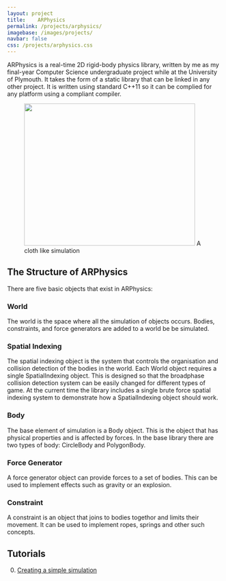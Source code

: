 ```yaml
---
layout: project
title:    ARPhysics
permalink: /projects/arphysics/
imagebase: /images/projects/
navbar: false
css: /projects/arphysics.css
---
```



<p class="intro">
ARPhysics is a real-time 2D rigid-body physics library, written by me as my final-year Computer Science undergraduate project while at the University of Plymouth.
It takes the form of a static library that can be linked in any other project. It is written using standard C++11 so it can be complied for any platform using a compliant compiler.
</p>


<figure>
<img src="{{ "arphysics-cloth.png" | prepend: page.imagebase | prepend : site.baseurl }}" width="400px" height="332px" srcset="{{ "arphysics-cloth@2x.png" | prepend: page.imagebase | prepend : site.baseurl }} 2x">
<figcapture>A cloth like simulation</figcapture>
</figure>

## The Structure of ARPhysics

There are five basic objects that exist in ARPhysics:


### World
The world is the space where all the simulation of objects occurs. Bodies, constraints, and force generators are added to a world be be simulated.

### Spatial Indexing
The spatial indexing object is the system that controls the organisation and collision detection of the bodies in the world.
Each World object requires a single SpatialIndexing object. This is designed so that the broadphase collision detection system can be easily changed for different types of game.
At the current time the library includes a single brute force spatial indexing system to demonstrate how a SpatialIndexing object should work.

### Body
The base element of simulation is a Body object. This is the object that has physical properties and is affected by forces.
In the base library there are two types of body: CircleBody and PolygonBody.


### Force Generator
A force generator object can provide forces to a set of bodies. This can be used to implement effects such as gravity or an explosion.


### Constraint
A constraint is an object that joins to bodies togethor and limits their movement. It can be used to implement ropes, springs and other such concepts.


<!--## Memory Management
ARPhysics implements a basic reference counting system for memory management. 
Most objects present in ARPhysics extend a class called Object which supplies three methods.

<code>retain()</code> retains a reference to an object by incrementing its retain count.
<br />
<code>release()</code> releases a reference to an object by decrementing its retain count and deleting the object when the count reaches 0.
<br />
<code>getRetainCount()</code> returns the current retain count for the object.

All objects should be created with the `new` keyword and will start life with a retain count of one. You will need to release the object or it will cause a memory leak.
It is strongly discouraged to directly delete an object rather than releasing it.-->


## Tutorials
0. [Creating a simple simulation](/projects/arphysics/using-arphysics-1-simple-example)
<!-- 0. [Creating a custom force generator](/projects/using-arphysics-1-simple-example) -->
<!-- 0. [Creating a custom constraint](/projects/using-arphysics-1-simple-example) -->
<!-- 0. [Creating a custom spatial indexing system](/projects/using-arphysics-1-simple-example) -->


